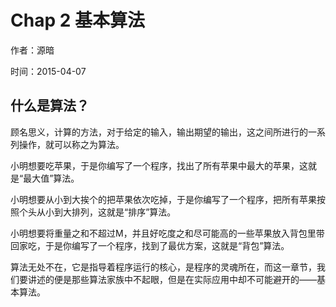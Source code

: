 Chap 2 基本算法
============
作者：源暗 

时间：2015-04-07
  
什么是算法？
-------------
顾名思义，计算的方法，对于给定的输入，输出期望的输出，这之间所进行的一系列操作，就可以称之为算法。

小明想要吃苹果，于是你编写了一个程序，找出了所有苹果中最大的苹果，这就是“最大值”算法。

小明想要从小到大挨个的把苹果依次吃掉，于是你编写了一个程序，把所有苹果按照个头从小到大排列，这就是“排序”算法。

小明想要将重量之和不超过M，并且好吃度之和尽可能高的一些苹果放入背包里带回家吃，于是你编写了一个程序，找到了最优方案，这就是“背包”算法。

算法无处不在，它是指导着程序运行的核心，是程序的灵魂所在，而这一章节，我们要讲述的便是那些算法家族中不起眼，但是在实际应用中却不可能避开的——基本算法。

